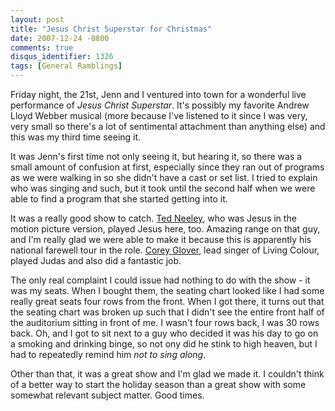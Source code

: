 ```yaml
---
layout: post
title: "Jesus Christ Superstar for Christmas"
date: 2007-12-24 -0800
comments: true
disqus_identifier: 1326
tags: [General Ramblings]
---
```

Friday night, the 21st, Jenn and I ventured into town for a wonderful
live performance of *Jesus Christ Superstar*. It's possibly my favorite
Andrew Lloyd Webber musical (more because I've listened to it since I
was very, very small so there's a lot of sentimental attachment than
anything else) and this was my third time seeing it.

It was Jenn's first time not only seeing it, but hearing it, so there
was a small amount of confusion at first, especially since they ran out
of programs as we were walking in so she didn't have a cast or set list.
I tried to explain who was singing and such, but it took until the
second half when we were able to find a program that she started getting
into it.

It was a really good show to catch. [Ted
Neeley](http://en.wikipedia.org/wiki/Ted_Neeley), who was Jesus in the
motion picture version, played Jesus here, too. Amazing range on that
guy, and I'm really glad we were able to make it because this is
apparently his national farewell tour in the role. [Corey
Glover](http://en.wikipedia.org/wiki/Corey_Glover), lead singer of
Living Colour, played Judas and also did a fantastic job.

The only real complaint I could issue had nothing to do with the show -
it was my seats. When I bought them, the seating chart looked like I had
some really great seats four rows from the front. When I got there, it
turns out that the seating chart was broken up such that I didn't see
the entire front half of the auditorium sitting in front of me. I wasn't
four rows back, I was 30 rows back. Oh, and I got to sit next to a guy
who decided it was his day to go on a smoking and drinking binge, so not
ony did he stink to high heaven, but I had to repeatedly remind him *not
to sing along*.

Other than that, it was a great show and I'm glad we made it. I couldn't
think of a better way to start the holiday season than a great show with
some somewhat relevant subject matter. Good times.

